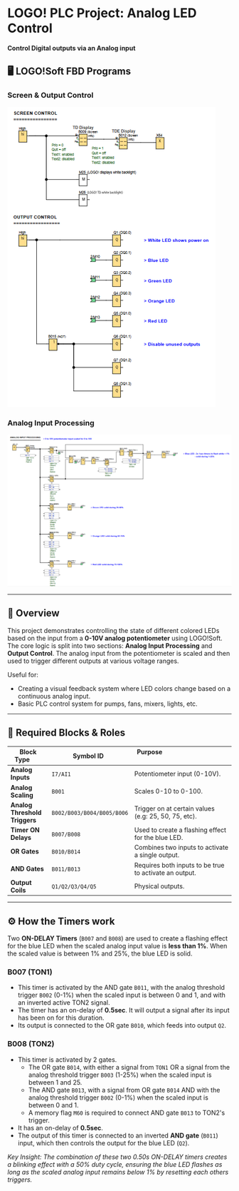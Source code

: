 # LOGO! PLC Project: Analog LED Control

**Control Digital outputs via an Analog input**

## 🖥️ LOGO!Soft FBD Programs

### Screen & Output Control
![Screen & Output Control](FBD_screenshot.png)

### Analog Input Processing
![Analog Input Processing](FBD_screenshot2.png)

---

## 📌 Overview
This project demonstrates controlling the state of different colored LEDs based on the input from a **0-10V analog potentiometer** using LOGO!Soft. The core logic is split into two sections: **Analog Input Processing** and **Output Control**. The analog input from the potentiometer is scaled and then used to trigger different outputs at various voltage ranges.

Useful for:
- Creating a visual feedback system where LED colors change based on a continuous analog input.
- Basic PLC control system for pumps, fans, mixers, lights, etc.

---

## 🧩 Required Blocks & Roles

| Block Type                    | Symbol ID                  | Purpose                                                |
|-------------------------------|----------------------------|--------------------------------------------------------|
| **Analog Inputs**             | `I7/AI1`                   | Potentiometer input (0-10V).                           |
| **Analog Scaling**            | `B001`                     | Scales 0-10 to 0-100.                                  |
| **Analog Threshold Triggers** | `B002/B003/B004/B005/B006` | Trigger on at certain values (e.g: 25, 50, 75, etc).   |
| **Timer ON Delays**           | `B007/B008`                | Used to create a flashing effect for the blue LED.     |
| **OR Gates**                  | `B010/B014`                | Combines two inputs to activate a single output.       |
| **AND Gates**                 | `B011/B013`                | Requires both inputs to be true to activate an output. |
| **Output Coils**              | `Q1/Q2/Q3/Q4/Q5`           | Physical outputs.                                      |

---

## ⚙️ How the Timers work

Two **ON-DELAY Timers** (`B007` and `B008`) are used to create a flashing effect for the blue LED when the scaled analog input value is **less than 1%**. When the scaled value is between 1% and 25%, the blue LED is solid.

### **B007 (TON1)**
- This timer is activated by the AND gate `B011`, with the analog threshold trigger `B002` (0-1%) when the scaled input is between 0 and 1, and with an inverted active TON2 signal.
- The timer has an on-delay of **0.5sec**. It will output a signal after its input has been on for this duration.
- Its output is connected to the OR gate `B010`, which feeds into output `Q2`.

### **B008 (TON2)**
- This timer is activated by 2 gates.
  - The OR gate `B014`, with either a signal from `TON1` OR a signal from the analog threshold trigger `B003` (1-25%) when the scaled input is between 1 and 25.
  - The AND gate `B013`, with a signal from OR gate `B014` AND with the analog threshold trigger `B002` (0-1%) when the scaled input is between 0 and 1.
  - A memory flag `M60` is required to connect AND gate `B013` to TON2's trigger.
- It has an on-delay of **0.5sec**.
- The output of this timer is connected to an inverted **AND gate** (`B011`) input, which then controls the output for the blue LED (`Q2`).


*Key Insight: The combination of these two 0.50s ON-DELAY timers creates a blinking effect with a 50% duty cycle, ensuring the blue LED flashes as long as the scaled analog input remains below 1% by resetting each others triggers.*
